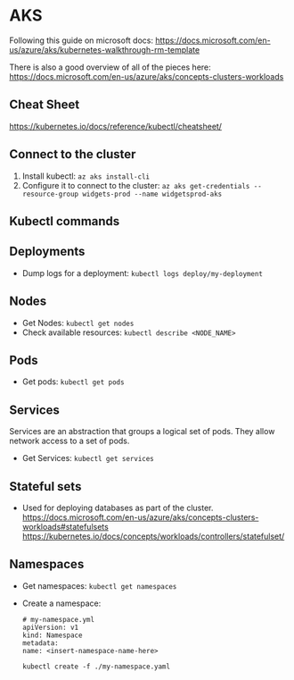 # AKS
Following this guide on microsoft docs:
https://docs.microsoft.com/en-us/azure/aks/kubernetes-walkthrough-rm-template

There is also a good overview of all of the pieces here: https://docs.microsoft.com/en-us/azure/aks/concepts-clusters-workloads

## Cheat Sheet
https://kubernetes.io/docs/reference/kubectl/cheatsheet/ 

## Connect to the cluster
1. Install kubectl: `az aks install-cli`
2. Configure it to connect to the cluster: `az aks get-credentials --resource-group widgets-prod --name widgetsprod-aks`

## Kubectl commands

## Deployments
- Dump logs for a deployment: `kubectl logs deploy/my-deployment`

## Nodes
- Get Nodes: `kubectl get nodes`
- Check available resources: `kubectl describe <NODE_NAME>`

## Pods
- Get pods: `kubectl get pods`

## Services
Services are an abstraction that groups a logical set of pods. They allow network access to a set of pods.
- Get Services: `kubectl get services`

## Stateful sets
- Used for deploying databases as part of the cluster.  
https://docs.microsoft.com/en-us/azure/aks/concepts-clusters-workloads#statefulsets
https://kubernetes.io/docs/concepts/workloads/controllers/statefulset/

## Namespaces
- Get namespaces: `kubectl get namespaces`
- Create a namespace: 
  ```
  # my-namespace.yml
  apiVersion: v1
  kind: Namespace
  metadata:
  name: <insert-namespace-name-here>
   ```

   `kubectl create -f ./my-namespace.yaml`